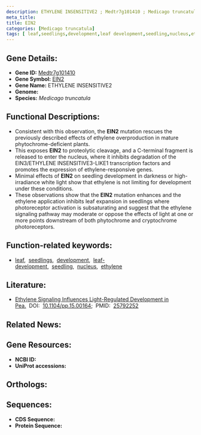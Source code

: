```yaml
---
description: ETHYLENE INSENSITIVE2 ; Medtr7g101410 ; Medicago truncatula
meta_title:
title: EIN2
categories: [Medicago truncatula]
tags: [ leaf,seedlings,development,leaf development,seedling,nucleus,ethylene ]
---
```


## Gene Details:
- **Gene ID:** [Medtr7g101410]()
- **Gene Symbol:** <u>EIN2</u>
- **Gene Name:** ETHYLENE INSENSITIVE2
- **Genome:** []()
- **Species:** *Medicago truncatula*

## Functional Descriptions:
   - Consistent with this observation, the **EIN2** mutation rescues the previously described effects of ethylene overproduction in mature phytochrome-deficient plants.
   - This exposes **EIN2** to proteolytic cleavage, and a C-terminal fragment is released to enter the nucleus, where it inhibits degradation of the EIN3/ETHYLENE INSENSITIVE3-LIKE1 transcription factors and promotes the expression of ethylene-responsive genes.
   - Minimal effects of **EIN2** on seedling development in darkness or high-irradiance white light show that ethylene is not limiting for development under these conditions.
   - These observations show that the **EIN2** mutation enhances and the ethylene application inhibits leaf expansion in seedlings where photoreceptor activation is subsaturating and suggest that the ethylene signaling pathway may moderate or oppose the effects of light at one or more points downstream of both phytochrome and cryptochrome photoreceptors.

## Function-related keywords:
   - [leaf](/tags/leaf/),&nbsp;&nbsp;[seedlings](/tags/seedlings/),&nbsp;&nbsp;[development](/tags/development/),&nbsp;&nbsp;[leaf-development](/tags/leaf-development/),&nbsp;&nbsp;[seedling](/tags/seedling/),&nbsp;&nbsp;[nucleus](/tags/nucleus/),&nbsp;&nbsp;[ethylene](/tags/ethylene/)

## Literature:
   - [Ethylene Signaling Influences Light-Regulated Development in Pea.](https://doi.org/10.1104/pp.15.00164)&nbsp;&nbsp;DOI:&nbsp;&nbsp;[10.1104/pp.15.00164](https://doi.org/10.1104/pp.15.00164);&nbsp;&nbsp;PMID:&nbsp;&nbsp;[25792252](https://pubmed.ncbi.nlm.nih.gov/25792252/)

## Related News:

## Gene Resources:
- **NCBI ID:**  [](https://www.ncbi.nlm.nih.gov/gene/?term=)
- **UniProt accessions:**  [](https://www.uniprot.org/uniprotkb//entry)

## Orthologs:

## Sequences:
- **CDS Sequence:**
- **Protein Sequence:**
